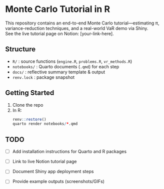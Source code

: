 # Monte Carlo Tutorial in R

This repository contains an end-to-end Monte Carlo tutorial—estimating π, variance-reduction techniques, and a real-world VaR demo via Shiny.  
See the live tutorial page on Notion: [your-link-here].  

## Structure

- `R/` : source functions (`engine.R`, `problems.R`, `vr_methods.R`)  
- `notebooks/` : Quarto documents (`.qmd`) for each step  
- `docs/` : reflective summary template & output  
- `renv.lock` : package snapshot

## Getting Started

1. Clone the repo  
2. In R:
   ```r
   renv::restore()
   quarto render notebooks/*.qmd
   ```
   
## TODO

- [ ] Add installation instructions for Quarto and R packages  
- [ ] Link to live Notion tutorial page  
- [ ] Document Shiny app deployment steps  
- [ ] Provide example outputs (screenshots/GIFs)

